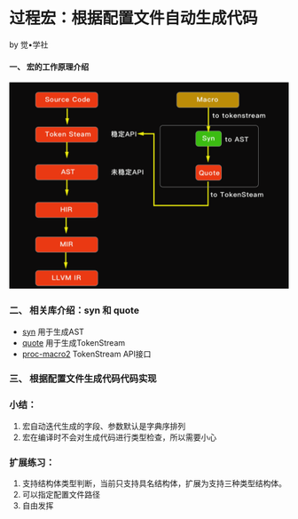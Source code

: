 # 过程宏：根据配置文件自动生成代码

by 觉•学社

#### 一、 宏的工作原理介绍

![img](docs/imgs/proc_macro.png)


### 二、 相关库介绍：syn 和 quote

- [syn]() 用于生成AST
- [quote]() 用于生成TokenStream
- [proc-macro2]() TokenStream API接口

### 三、 根据配置文件生成代码代码实现

### 小结：

1. 宏自动迭代生成的字段、参数默认是字典序排列
2. 宏在编译时不会对生成代码进行类型检查，所以需要小心

### 扩展练习：

1. 支持结构体类型判断，当前只支持具名结构体，扩展为支持三种类型结构体。
2. 可以指定配置文件路径
3. 自由发挥
